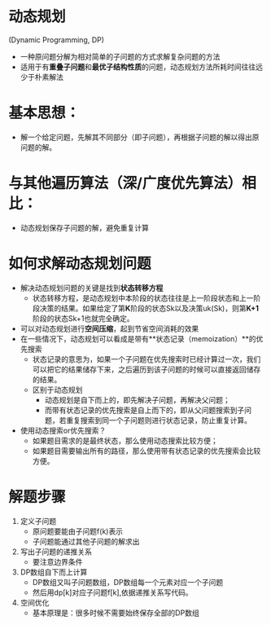 # 动态规划

(Dynamic Programming, DP)

- 一种原问题分解为相对简单的子问题的方式求解复杂问题的方法
- 适用于有**重叠子问题**和**最优子结构性质**的问题，动态规划方法所耗时间往往远少于朴素解法

# 基本思想：

- 解一个给定问题，先解其不同部分（即子问题），再根据子问题的解以得出原问题的解。

# 与其他遍历算法（深/广度优先算法）相比：

  - 动态规划保存子问题的解，避免重复计算

# 如何求解动态规划问题

- 解决动态规划问题的关键是找到**状态转移方程**
  - 状态转移方程，是动态规划中本阶段的状态往往是上一阶段状态和上一阶段决策的结果。如果给定了第**K**阶段的状态Sk以及决策uk(Sk)，则第**K+1**阶段的状态Sk+1也就完全确定。
- 可以对动态规划进行**空间压缩**，起到节省空间消耗的效果
- 在一些情况下，动态规划可以看成是带有**状态记录（memoization）**的优先搜索
  - 状态记录的意思为，如果一个子问题在优先搜索时已经计算过一次，我们可以把它的结果储存下来，之后遍历到该子问题的时候可以直接返回储存的结果。
  - 区别于动态规划
    - 动态规划是自下而上的，即先解决子问题，再解决父问题；
    - 而带有状态记录的优先搜索是自上而下的，即从父问题搜索到子问题，若重复搜索到同一个子问题则进行状态记录，防止重复计算。
- 使用动态搜索or优先搜索？
  - 如果题目需求的是最终状态，那么使用动态搜索比较方便；
  - 如果题目需要输出所有的路径，那么使用带有状态记录的优先搜索会比较方便。

# 解题步骤

1. 定义子问题
   - 原问题要能由子问题f(k)表示
   - 子问题能通过其他子问题的解求出
2. 写出子问题的递推关系
   - 要注意边界条件
3. DP数组自下而上计算
   - DP数组又叫子问题数组，DP数组每一个元素对应一个子问题
   - 然后用dp[k]对应子问题f[k],依据递推关系写代码。
4. 空间优化
   - 基本原理是：很多时候不需要始终保存全部的DP数组
